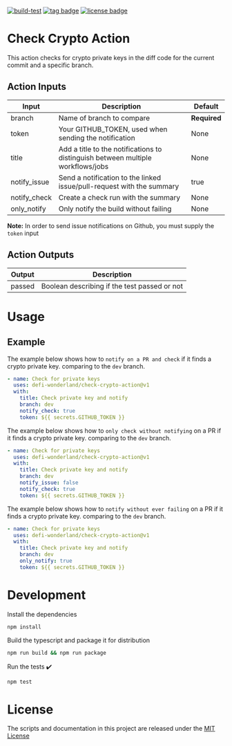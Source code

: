 [![build-test](https://github.com/defi-wonderland/check-crypto-action/actions/workflows/test.yml/badge.svg?branch=main)](https://github.com/defi-wonderland/check-crypto-action/actions/workflows/test.yml)
[![tag badge](https://img.shields.io/github/v/tag/defi-wonderland/check-crypto-action)](https://github.com/defi-wonderland/check-crypto-action/tags)
[![license badge](https://img.shields.io/github/license/defi-wonderland/check-crypto-action)](./LICENSE)

# Check Crypto Action

This action checks for crypto private keys in the diff code for the current commit and a specific branch.

## Action Inputs

| Input        | Description                                                                     | Default      |
| ------------ | ------------------------------------------------------------------------------- | ------------ |
| branch       | Name of branch to compare                                                       | **Required** |
| token        | Your GITHUB_TOKEN, used when sending the notification                           | None         |
| title        | Add a title to the notifications to distinguish between multiple workflows/jobs | None         |
| notify_issue | Send a notification to the linked issue/pull-request with the summary           | true         |
| notify_check | Create a check run with the summary                                             | None         |
| only_notify  | Only notify the build without failing                                           | None         |

**Note:**
In order to send issue notifications on Github, you must supply the `token` input

## Action Outputs

| Output | Description                                  |
| ------ | -------------------------------------------- |
| passed | Boolean describing if the test passed or not |

# Usage

## Example

The example below shows how to `notify on a PR and check` if it finds a crypto private key. comparing to the `dev` branch.

```yaml
- name: Check for private keys
  uses: defi-wonderland/check-crypto-action@v1
  with:
    title: Check private key and notify
    branch: dev
    notify_check: true
    token: ${{ secrets.GITHUB_TOKEN }}
```

The example below shows how to `only check without notifying` on a PR if it finds a crypto private key. comparing to the `dev` branch.

```yaml
- name: Check for private keys
  uses: defi-wonderland/check-crypto-action@v1
  with:
    title: Check private key and notify
    branch: dev
    notify_issue: false
    notify_check: true
    token: ${{ secrets.GITHUB_TOKEN }}
```

The example below shows how to `notify without ever failing` on a PR if it finds a crypto private key. comparing to the `dev` branch.

```yaml
- name: Check for private keys
  uses: defi-wonderland/check-crypto-action@v1
  with:
    title: Check private key and notify
    branch: dev
    only_notify: true
    token: ${{ secrets.GITHUB_TOKEN }}
```

# Development

Install the dependencies

```bash
npm install
```

Build the typescript and package it for distribution

```bash
npm run build && npm run package
```

Run the tests :heavy_check_mark:

```bash
npm test
```

# License

The scripts and documentation in this project are released under the [MIT License](LICENSE)
